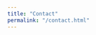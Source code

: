 ```yaml
---
title: "Contact"
permalink: "/contact.html"
---
```


<script charset="utf-8" type="text/javascript" src="//js.hsforms.net/forms/shell.js"></script>
<script>
  hbspt.forms.create({
	portalId: "4879471",
	formId: "03006153-4317-4121-ade4-4145757c4268"
});
</script>